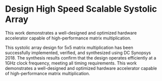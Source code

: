 # Design High Speed Scalable Systolic Array
This work demonstrates a well-designed and optimized hardware accelerator capable of high-performance matrix multiplication.

This systolic array design for 5x5 matrix multiplication has been successfully implemented, verified, and synthesized using DC Synopsys 2018. The synthesis results confirm that the design operates efficiently at a 1GHz clock frequency, meeting all timing requirements. This work demonstrates a well-designed and optimized hardware accelerator capable of high-performance matrix multiplication.
